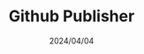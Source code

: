---
public: true
title: Github Publisher
date:
- 2024/04/04
tags:
- Obsidian
categories: 随手记
toc: "true"
permalink: note/github-publisher.html
lastMod: 2025-03-29
toc: "true"
---